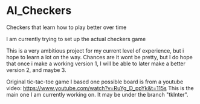 # AI_Checkers

Checkers that learn how to play better over time

I am currently trying to set up the actual checkers game

This is a very ambitious project for my current level of experience, but i hope to learn a lot on the way.  Chances are it wont be pretty, but I do hope that once i make a working version 1, I will be able to later make a better version 2, and maybe 3.

Original tic-tac-toe game I based one possible board is from a youtube video: https://www.youtube.com/watch?v=RuYg_D_ppYk&t=115s
This is the main one I am currently working on.  It may be under the branch "tkInter".

